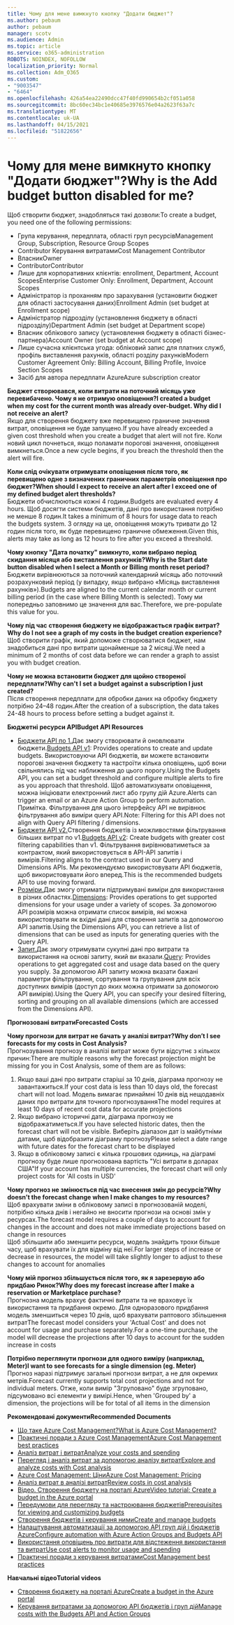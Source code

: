 ```yaml
---
title: Чому для мене вимкнуто кнопку "Додати бюджет"?
ms.author: pebaum
author: pebaum
manager: scotv
ms.audience: Admin
ms.topic: article
ms.service: o365-administration
ROBOTS: NOINDEX, NOFOLLOW
localization_priority: Normal
ms.collection: Adm_O365
ms.custom:
- "9003547"
- "6464"
ms.openlocfilehash: 426a54ea22490dcc47f40fd990654b2cf051a058
ms.sourcegitcommit: 8bc60ec34bc1e40685e3976576e04a2623f63a7c
ms.translationtype: MT
ms.contentlocale: uk-UA
ms.lasthandoff: 04/15/2021
ms.locfileid: "51822656"
---
```

# <a name="why-is-the-add-budget-button-disabled-for-me"></a><span data-ttu-id="bcb43-102">Чому для мене вимкнуто кнопку "Додати бюджет"?</span><span class="sxs-lookup"><span data-stu-id="bcb43-102">Why is the Add budget button disabled for me?</span></span>

<span data-ttu-id="bcb43-103">Щоб створити бюджет, знадобляться такі дозволи:</span><span class="sxs-lookup"><span data-stu-id="bcb43-103">To create a budget, you need one of the following permissions:</span></span>

- <span data-ttu-id="bcb43-104">Група керування, передплата, області груп ресурсів</span><span class="sxs-lookup"><span data-stu-id="bcb43-104">Management Group, Subscription, Resource Group Scopes</span></span>
- <span data-ttu-id="bcb43-105">Contributor Керування витратами</span><span class="sxs-lookup"><span data-stu-id="bcb43-105">Cost Management Contributor</span></span>
- <span data-ttu-id="bcb43-106">Власник</span><span class="sxs-lookup"><span data-stu-id="bcb43-106">Owner</span></span>
- <span data-ttu-id="bcb43-107">Contributor</span><span class="sxs-lookup"><span data-stu-id="bcb43-107">Contributor</span></span>
- <span data-ttu-id="bcb43-108">Лише для корпоративних клієнтів: enrollment, Department, Account Scopes</span><span class="sxs-lookup"><span data-stu-id="bcb43-108">Enterprise Customer Only: Enrollment, Department, Account Scopes</span></span>
- <span data-ttu-id="bcb43-109">Адміністратор із проханням про зарахування (установити бюджет для області застосування даних)</span><span class="sxs-lookup"><span data-stu-id="bcb43-109">Enrollment Admin (set budget at Enrollment scope)</span></span>
- <span data-ttu-id="bcb43-110">Адміністратор підрозділу (установлення бюджету в області підрозділу)</span><span class="sxs-lookup"><span data-stu-id="bcb43-110">Department Admin (set budget at Department scope)</span></span>
- <span data-ttu-id="bcb43-111">Власник облікового запису (установлення бюджету в області бізнес-партнера)</span><span class="sxs-lookup"><span data-stu-id="bcb43-111">Account Owner (set budget at Account scope)</span></span>
- <span data-ttu-id="bcb43-112">Лише сучасна клієнтська угода: обліковий запис для платних служб, профіль виставлення рахунків, області розділу рахунків</span><span class="sxs-lookup"><span data-stu-id="bcb43-112">Modern Customer Agreement Only: Billing Account, Billing Profile, Invoice Section Scopes</span></span>
- <span data-ttu-id="bcb43-113">Засіб для автора передплати Azure</span><span class="sxs-lookup"><span data-stu-id="bcb43-113">Azure subscription creator</span></span>

<span data-ttu-id="bcb43-114">**Бюджет створювався, коли витрати на поточний місяць уже перевибачено. Чому я не отримую оповіщення?**</span><span class="sxs-lookup"><span data-stu-id="bcb43-114">**I created a budget when my cost for the current month was already over-budget. Why did I not receive an alert?**</span></span>  
<span data-ttu-id="bcb43-115">Якщо для створення бюджету вже перевищено граничне значення витрат, оповіщення не буде запущено.</span><span class="sxs-lookup"><span data-stu-id="bcb43-115">If you have already exceeded a given cost threshold when you create a budget that alert will not fire.</span></span> <span data-ttu-id="bcb43-116">Коли новий цикл почнеться, якщо поламати порогові значення, оповіщення вимкнеться.</span><span class="sxs-lookup"><span data-stu-id="bcb43-116">Once a new cycle begins, if you breach the threshold then the alert will fire.</span></span>

<span data-ttu-id="bcb43-117">**Коли слід очікувати отримувати оповіщення після того, як перевищено одне з визначених граничних параметрів оповіщення про бюджет?**</span><span class="sxs-lookup"><span data-stu-id="bcb43-117">**When should I expect to receive an alert after I exceed one of my defined budget alert thresholds?**</span></span>  
<span data-ttu-id="bcb43-118">Бюджети обчислюються кожні 4 години.</span><span class="sxs-lookup"><span data-stu-id="bcb43-118">Budgets are evaluated every 4 hours.</span></span> <span data-ttu-id="bcb43-119">Щоб досягти системи бюджетів, дані про використання потрібно не менше 8 годин.</span><span class="sxs-lookup"><span data-stu-id="bcb43-119">It takes a minimum of 8 hours for usage data to reach the budgets system.</span></span> <span data-ttu-id="bcb43-120">З огляду на це, оповіщення можуть тривати до 12 годин після того, як буде перевищено граничне обмеження.</span><span class="sxs-lookup"><span data-stu-id="bcb43-120">Given this, alerts may take as long as 12 hours to fire after you exceed a threshold.</span></span>

<span data-ttu-id="bcb43-121">**Чому кнопку "Дата початку" вимкнуто, коли вибрано період скидання місяця або виставлення рахунків?**</span><span class="sxs-lookup"><span data-stu-id="bcb43-121">**Why is the Start date button disabled when I select a Month or Billing month reset period?**</span></span>  
<span data-ttu-id="bcb43-122">Бюджети вирівнюються за поточний календарний місяць або поточний розрахунковий період (у випадку, якщо вибрано «Місяць виставлення рахунків»).</span><span class="sxs-lookup"><span data-stu-id="bcb43-122">Budgets are aligned to the current calendar month or current billing period (in the case where Billing Month is selected).</span></span> <span data-ttu-id="bcb43-123">Тому ми попередньо заповнимо це значення для вас.</span><span class="sxs-lookup"><span data-stu-id="bcb43-123">Therefore, we pre-populate this value for you.</span></span>

<span data-ttu-id="bcb43-124">**Чому під час створення бюджету не відображається графік витрат?**</span><span class="sxs-lookup"><span data-stu-id="bcb43-124">**Why do I not see a graph of my costs in the budget creation experience?**</span></span>  
<span data-ttu-id="bcb43-125">Щоб створити графік, який допоможе створюватися бюджет, нам знадобиться дані про витрати щонайменше за 2 місяці.</span><span class="sxs-lookup"><span data-stu-id="bcb43-125">We need a minimum of 2 months of cost data before we can render a graph to assist you with budget creation.</span></span>

<span data-ttu-id="bcb43-126">**Чому не можна встановити бюджет для щойно створеної передплати?**</span><span class="sxs-lookup"><span data-stu-id="bcb43-126">**Why can't I set a budget against a subscription I just created?**</span></span>  
<span data-ttu-id="bcb43-127">Після створення передплати для обробки даних на обробку бюджету потрібно 24–48 годин.</span><span class="sxs-lookup"><span data-stu-id="bcb43-127">After the creation of a subscription, the data takes 24-48 hours to process before setting a budget against it.</span></span>

<span data-ttu-id="bcb43-128">**Бюджетні ресурси API**</span><span class="sxs-lookup"><span data-stu-id="bcb43-128">**Budget API Resources**</span></span>

- <span data-ttu-id="bcb43-129">[Бюджети API по 1.](https://docs.microsoft.com/rest/api/consumption/budgets?WT.mc_id=Portal-Microsoft_Azure_Support)Дає змогу створювати й оновлювати бюджети.</span><span class="sxs-lookup"><span data-stu-id="bcb43-129">[Budgets API v1](https://docs.microsoft.com/rest/api/consumption/budgets?WT.mc_id=Portal-Microsoft_Azure_Support): Provides operations to create and update budgets.</span></span> <span data-ttu-id="bcb43-130">Використовуючи API бюджетів, ви можете встановити порогові значення бюджету та настроїти кілька оповіщень, щоб вони свільнялись під час наближення до цього порогу.</span><span class="sxs-lookup"><span data-stu-id="bcb43-130">Using the Budgets API, you can set a budget threshold and configure multiple alerts to fire as you approach that threshold.</span></span> <span data-ttu-id="bcb43-131">Щоб автоматизувати оповіщення, можна ініціювати електронний лист або групу дій Azure.</span><span class="sxs-lookup"><span data-stu-id="bcb43-131">Alerts can trigger an email or an Azure Action Group to perform automation.</span></span> <span data-ttu-id="bcb43-132">Примітка. Фільтрування для цього інтерфейсу API не вирівнює фільтрування або виміри query API.</span><span class="sxs-lookup"><span data-stu-id="bcb43-132">Note: Filtering for this API does not align with Query API filtering / dimensions.</span></span>
- <span data-ttu-id="bcb43-133">[Бюджети API v2.](https://github.com/Azure/azure-rest-api-specs/blob/master/specification/cost-management/resource-manager/Microsoft.CostManagement/preview/2019-04-01-preview/examples/CreateOrUpdateBudget.json)Створення бюджетів із можливостями фільтрування більших витрат по v1.</span><span class="sxs-lookup"><span data-stu-id="bcb43-133">[Budgets API v2](https://github.com/Azure/azure-rest-api-specs/blob/master/specification/cost-management/resource-manager/Microsoft.CostManagement/preview/2019-04-01-preview/examples/CreateOrUpdateBudget.json): Create budgets with greater cost filtering capabilities than v1.</span></span> <span data-ttu-id="bcb43-134">Фільтрування вирівнюватиметься за контрактом, який використовується в API-API запитів і вимірів.</span><span class="sxs-lookup"><span data-stu-id="bcb43-134">Filtering aligns to the contract used in our Query and Dimensions APIs.</span></span> <span data-ttu-id="bcb43-135">Ми рекомендуємо використовувати API бюджетів, щоб використовувати його вперед.</span><span class="sxs-lookup"><span data-stu-id="bcb43-135">This is the recommended budgets API to use moving forward.</span></span>
- <span data-ttu-id="bcb43-136">[Розміри.](https://docs.microsoft.com/rest/api/cost-management/dimensions?WT.mc_id=Portal-Microsoft_Azure_Support)Дає змогу отримати підтримувані виміри для використання в різних областях.</span><span class="sxs-lookup"><span data-stu-id="bcb43-136">[Dimensions](https://docs.microsoft.com/rest/api/cost-management/dimensions?WT.mc_id=Portal-Microsoft_Azure_Support): Provides operations to get supported dimensions for your usage under a variety of scopes.</span></span> <span data-ttu-id="bcb43-137">За допомогою API розмірів можна отримати список вимірів, які можна використовувати як вхідні дані для створення запитів за допомогою API запитів.</span><span class="sxs-lookup"><span data-stu-id="bcb43-137">Using the Dimensions API, you can retrieve a list of dimensions that can be used as inputs for generating queries with the Query API.</span></span>
- <span data-ttu-id="bcb43-138">[Запит.](https://docs.microsoft.com/rest/api/cost-management/query?WT.mc_id=Portal-Microsoft_Azure_Support)Дає змогу отримувати сукупні дані про витрати та використання на основі запиту, який ви вказали.</span><span class="sxs-lookup"><span data-stu-id="bcb43-138">[Query](https://docs.microsoft.com/rest/api/cost-management/query?WT.mc_id=Portal-Microsoft_Azure_Support): Provides operations to get aggregated cost and usage data based on the query you supply.</span></span> <span data-ttu-id="bcb43-139">За допомогою API запиту можна вказати бажані параметри фільтрування, сортування та групування для всіх доступних вимірів (доступ до яких можна отримати за допомогою API вимірів).</span><span class="sxs-lookup"><span data-stu-id="bcb43-139">Using the Query API, you can specify your desired filtering, sorting and grouping on all available dimensions (which are accessed from the Dimensions API).</span></span>

<span data-ttu-id="bcb43-140">**Прогнозовані витрати**</span><span class="sxs-lookup"><span data-stu-id="bcb43-140">**Forecasted Costs**</span></span>

<span data-ttu-id="bcb43-141">**Чому прогнози для витрат не бачать у аналізі витрат?**</span><span class="sxs-lookup"><span data-stu-id="bcb43-141">**Why don’t I see forecasts for my costs in Cost Analysis?**</span></span>  
<span data-ttu-id="bcb43-142">Прогнозування прогнозу в аналізі витрат може бути відсутнє з кількох причин:</span><span class="sxs-lookup"><span data-stu-id="bcb43-142">There are multiple reasons why the forecast projection might be missing for you in Cost Analysis, some of them are as follows:</span></span>

1. <span data-ttu-id="bcb43-143">Якщо ваші дані про витрати старіші за 10 днів, діаграма прогнозу не завантажиться.</span><span class="sxs-lookup"><span data-stu-id="bcb43-143">If your cost data is less than 10 days old, the forecast chart will not load.</span></span> <span data-ttu-id="bcb43-144">Модель вимагає принаймні 10 днів від нещодавніх даних про витрати для точного прогнозування</span><span class="sxs-lookup"><span data-stu-id="bcb43-144">The model requires at least 10 days of recent cost data for accurate projections</span></span>
2. <span data-ttu-id="bcb43-145">Якщо вибрано історичні дати, діаграма прогнозу не відображатиметься.</span><span class="sxs-lookup"><span data-stu-id="bcb43-145">If you have selected historic dates, then the forecast chart will not be visible.</span></span> <span data-ttu-id="bcb43-146">Виберіть діапазон дат із майбутніми датами, щоб відобразити діаграму прогнозу</span><span class="sxs-lookup"><span data-stu-id="bcb43-146">Please select a date range with future dates for the forecast chart to be displayed</span></span>
3. <span data-ttu-id="bcb43-147">Якщо в обліковому записі є кілька грошових одиниць, на діаграмі прогнозу буде лише прогнозована вартість "Усі витрати в доларах США"</span><span class="sxs-lookup"><span data-stu-id="bcb43-147">If your account has multiple currencies, the forecast chart will only project costs for 'All costs in USD'</span></span>

<span data-ttu-id="bcb43-148">**Чому прогноз не змінюється під час внесення змін до ресурсів?**</span><span class="sxs-lookup"><span data-stu-id="bcb43-148">**Why doesn’t the forecast change when I make changes to my resources?**</span></span>  
<span data-ttu-id="bcb43-149">Щоб врахувати зміни в обліковому записі в прогнозованій моделі, потрібно кілька днів і негайно не вносити прогнози на основі змін у ресурсах.</span><span class="sxs-lookup"><span data-stu-id="bcb43-149">The forecast model requires a couple of days to account for changes in the account and does not make immediate projections based on change in resources</span></span>  
<span data-ttu-id="bcb43-150">Щоб збільшити або зменшити ресурси, модель знайдить трохи більше часу, щоб врахувати їх для відміну від неї.</span><span class="sxs-lookup"><span data-stu-id="bcb43-150">For larger steps of increase or decrease in resources, the model will take slightly longer to adjust to these changes to account for anomalies</span></span>

<span data-ttu-id="bcb43-151">**Чому мій прогноз збільшується після того, як я зарезервую або придбаю Ринок?**</span><span class="sxs-lookup"><span data-stu-id="bcb43-151">**Why does my forecast increase after I make a reservation or Marketplace purchase?**</span></span>  
<span data-ttu-id="bcb43-152">Прогнозна модель врахує фактичні витрати та не враховує їх використання та придбання окремо. Для одноразового придбання модель зменшиться через 10 днів, щоб врахувати раптового збільшення витрат</span><span class="sxs-lookup"><span data-stu-id="bcb43-152">The forecast model considers your 'Actual Cost' and does not account for usage and purchase separately.For a one-time purchase, the model will decrease the projections after 10 days to account for the sudden increase in costs</span></span>

<span data-ttu-id="bcb43-153">**Потрібно переглянути прогнози для одного виміру (наприклад, Meter)**</span><span class="sxs-lookup"><span data-stu-id="bcb43-153">**I want to see forecasts for a single dimension (eg. Meter)**</span></span>  
<span data-ttu-id="bcb43-154">Прогноз наразі підтримує загальні прогнози витрат, а не для окремих метрів.</span><span class="sxs-lookup"><span data-stu-id="bcb43-154">Forecast currently supports total cost projections and not for individual meters.</span></span> <span data-ttu-id="bcb43-155">Отже, коли вимір "Згруповано" буде згруповано, підсумовано всі елементи у вимірі.</span><span class="sxs-lookup"><span data-stu-id="bcb43-155">Hence, when 'Grouped by' a dimension, the projections will be for total of all items in the dimension</span></span>

<span data-ttu-id="bcb43-156">**Рекомендовані документи**</span><span class="sxs-lookup"><span data-stu-id="bcb43-156">**Recommended Documents**</span></span>

- [<span data-ttu-id="bcb43-157">Що таке Azure Cost Management?</span><span class="sxs-lookup"><span data-stu-id="bcb43-157">What is Azure Cost Management?</span></span>](https://docs.microsoft.com/azure/cost-management/overview-cost-mgt?WT.mc_id=Portal-Microsoft_Azure_Support)
- [<span data-ttu-id="bcb43-158">Практичні поради з Azure Cost Management</span><span class="sxs-lookup"><span data-stu-id="bcb43-158">Azure Cost Management best practices</span></span>](https://docs.microsoft.com/azure/cost-management/cost-mgt-best-practices?WT.mc_id=Portal-Microsoft_Azure_Support)
- [<span data-ttu-id="bcb43-159">Аналіз витрат і витрат</span><span class="sxs-lookup"><span data-stu-id="bcb43-159">Analyze your costs and spending</span></span>](https://docs.microsoft.com/azure/cost-management/quick-acm-cost-analysis?WT.mc_id=Portal-Microsoft_Azure_Support)
- [<span data-ttu-id="bcb43-160">Перегляд і аналіз витрат за допомогою аналізу витрат</span><span class="sxs-lookup"><span data-stu-id="bcb43-160">Explore and analyze costs with Cost analysis</span></span>](https://docs.microsoft.com/azure/cost-management/quick-acm-cost-analysis?WT.mc_id=Portal-Microsoft_Azure_Support)
- [<span data-ttu-id="bcb43-161">Azure Cost Management: Ціни</span><span class="sxs-lookup"><span data-stu-id="bcb43-161">Azure Cost Management: Pricing</span></span>](https://azure.microsoft.com/services/cost-management/#pricing)
- [<span data-ttu-id="bcb43-162">Аналіз витрат в аналізі витрат</span><span class="sxs-lookup"><span data-stu-id="bcb43-162">Review costs in cost analysis</span></span>](https://docs.microsoft.com/azure/cost-management-billing/costs/quick-acm-cost-analysis?WT.mc_id=Portal-Microsoft_Azure_Support#review-costs-in-cost-analysis)
- [<span data-ttu-id="bcb43-163">Відео. Створення бюджету на порталі Azure</span><span class="sxs-lookup"><span data-stu-id="bcb43-163">Video tutorial: Create a budget in the Azure portal</span></span>](https://www.youtube.com/watch?v=ExIVG_Gr45A&t=4s)
- [<span data-ttu-id="bcb43-164">Передумови для перегляду та настроювання бюджетів</span><span class="sxs-lookup"><span data-stu-id="bcb43-164">Prerequisites for viewing and customizing budgets</span></span>](https://docs.microsoft.com/azure/cost-management-billing/costs/tutorial-acm-create-budgets?WT.mc_id=Portal-Microsoft_Azure_Support#prerequisites)
- [<span data-ttu-id="bcb43-165">Створення бюджетів і керування ними</span><span class="sxs-lookup"><span data-stu-id="bcb43-165">Create and manage budgets</span></span>](https://docs.microsoft.com/azure/cost-management-billing/costs/tutorial-acm-create-budgets?WT.mc_id=Portal-Microsoft_Azure_Support#create-a-budget-in-the-azure-portal)
- [<span data-ttu-id="bcb43-166">Налаштування автоматизації за допомогою API груп дій і бюджетів Azure</span><span class="sxs-lookup"><span data-stu-id="bcb43-166">Configure automation with Azure Action Groups and Budgets API</span></span>](https://docs.microsoft.com/azure/cost-management/tutorial-acm-create-budgets?WT.mc_id=Portal-Microsoft_Azure_Support#trigger-an-action-group)
- [<span data-ttu-id="bcb43-167">Використання оповіщень про витрати для відстеження використання та витрат</span><span class="sxs-lookup"><span data-stu-id="bcb43-167">Use cost alerts to monitor usage and spending</span></span>](https://docs.microsoft.com/azure/cost-management/cost-mgt-alerts-monitor-usage-spending?WT.mc_id=Portal-Microsoft_Azure_Support)
- [<span data-ttu-id="bcb43-168">Практичні поради з керування витратами</span><span class="sxs-lookup"><span data-stu-id="bcb43-168">Cost Management best practices</span></span>](https://docs.microsoft.com/azure/cost-management/cost-mgt-best-practices?WT.mc_id=Portal-Microsoft_Azure_Support)  

<span data-ttu-id="bcb43-169">**Навчальні відео**</span><span class="sxs-lookup"><span data-stu-id="bcb43-169">**Tutorial videos**</span></span>

- [<span data-ttu-id="bcb43-170">Створення бюджету на порталі Azure</span><span class="sxs-lookup"><span data-stu-id="bcb43-170">Create a budget in the Azure portal</span></span>](https://go.microsoft.com/fwlink/?linkid=2146761)
- [<span data-ttu-id="bcb43-171">Керування витратами за допомогою API бюджетів і груп дій</span><span class="sxs-lookup"><span data-stu-id="bcb43-171">Manage costs with the Budgets API and Action Groups</span></span>](https://go.microsoft.com/fwlink/?linkid=2147038)